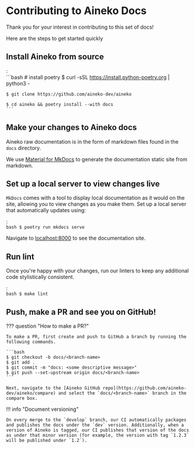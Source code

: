 # Contributing to Aineko Docs

Thank you for your interest in contributing to this set of docs!

Here are the steps to get started quickly

## Install Aineko from source

:   
    ```bash
    # install poetry
    $ curl -sSL https://install.python-poetry.org | python3 -

    $ git clone https://github.com/aineko-dev/aineko

    $ cd aineko && poetry install --with docs
    ```

## Make your changes to Aineko docs

Aineko raw documentation is in the form of markdown files found in the `docs` directory.

We use [Material for MkDocs](https://squidfunk.github.io/mkdocs-material/) to generate the documentation static site from markdown.

## Set up a local server to view changes live

`MkDocs` comes with a tool to display local documentation as it would on the site, allowing you to view changes as you make them. Set up a local server that automatically updates using:

:   
    ```bash
    $ poetry run mkdocs serve
    ```

Navigate to [localhost:8000](http://localhost:8000) to see the documentation site.

## Run lint

Once you're happy with your changes, run our linters to keep any additional code stylistically consistent.

:   
    ```bash
    $ make lint
    ```

## Push, make a PR and see you on GitHub!

??? question "How to make a PR?"

    To make a PR, first create and push to GitHub a branch by running the following commands.

    ```bash
    $ git checkout -b docs/<branch-name>
    $ git add .
    $ git commit -m "docs: <some descriptive message>"
    $ git push --set-upstream origin docs/<branch-name>
    ```

    Next, navigate to the [Aineko GitHub repo](https://github.com/aineko-dev/aineko/compare) and select the `docs/<branch-name>` branch in the compare box.

!!! info "Document versioning"

    On every merge to the `develop` branch, our CI automatically packages and publishes the docs under the `dev` version. Additionally, when a version of Aineko is tagged, our CI publishes that version of the docs as under that minor version (for example, the version with tag `1.2.3` will be published under `1.2`).
